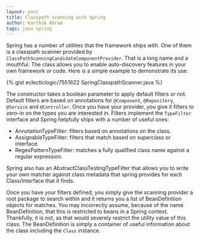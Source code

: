 ```yaml
---
layout: post
title: Classpath scanning with Spring
author: Karthik Abram
tags: java spring
---
```


Spring has a number of utilities that the framework ships with. One of them is a classpath scanner provided by `ClassPathScanningCandidateComponentProvider`. That is a long name and a mouthful. The class allows you to enable auto-discovery features in your own framework or code. Here is a simple example to demonstrate its use:

{% gist eclecticlogic/7551622 SpringClasspathScanner.java %}

The constructor takes a boolean parameter to apply default filters or not. Default filters are based on annotations for `@Component`, `@Repository`, `@Service` and `@Controller`. Once you have your provider, you give it filters to zero-in on the types you are interested in. Filters implement the `TypeFilter` interface and Spring helpfully ships with a number of useful ones:

- AnnotationTypeFilter: filters based on annotations on the class.
- AssignableTypeFilter: filters that match based on superclass or interface.
- RegexPatternTypeFilter: matches a fully qualified class name against a regular expression.

Spring also has an AbstractClassTestingTypeFilter that allows you to write your own matcher against class metadata that spring provides for each Class/Interface that it finds.

Once you have your filters defined, you simply give the scanning provider a root package to search within and it returns you a list of BeanDefinition objects for matches. You may incorrectly assume, because of the name BeanDefinition, that this is restricted to beans in a Spring context. Thankfully, it is not, as that would severely restrict the utility value of this class. The BeanDefinition is simply a container of useful information about the class including the `Class` instance.
  
	 